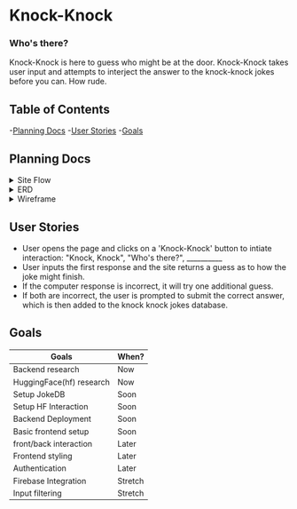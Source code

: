 # Knock-Knock

### Who's there?

Knock-Knock is here to guess who might be at the door. Knock-Knock takes user input and attempts to interject the answer to the knock-knock jokes before you can. How rude.

## Table of Contents
-[Planning Docs](#planning-docs)
-[User Stories](#user-stories)
-[Goals](#goals)


## Planning Docs
<details>
  <summary>
    Site Flow
  </summary>
<img src="./planning-docs/flowchart01.png" alt="Speghetti" width="100%" />
</details>

<details>
  <summary>ERD</summary>
  <img src="./planning-docs/wireframe01.png" alt="Sick flow with more jokes than Bazooka Joe"  width="100%" />
</details>

<details>
  <summary>Wireframe</summary>
  <img src="./planning-docs/actualwireframe01.png" alt=rip DOOM" width="100%" />
</details>


## User Stories
* User opens the page and clicks on a 'Knock-Knock' button to intiate interaction: "Knock, Knock", "Who's there?", __________
* User inputs the first response and the site returns a guess as to how the joke might finish.
* If the computer response is incorrect, it will try one additional guess.
* If both are incorrect, the user is prompted to submit the correct answer, which is then added to the knock knock jokes database.

## Goals
| Goals | When? |
|-------|-------|
| Backend research | Now |
| HuggingFace(hf) research | Now |
| Setup JokeDB | Soon |
| Setup HF Interaction | Soon |
| Backend Deployment | Soon |
| Basic frontend setup | Soon |
| front/back interaction | Later |
| Frontend styling | Later |
| Authentication | Later |
| Firebase Integration | Stretch |
| Input filtering | Stretch |
